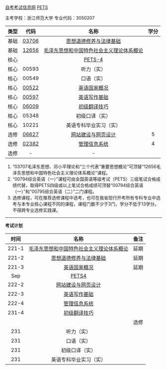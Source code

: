 [自考考试信息网](https://zk.zjzs.net/)
[PETS](http://pets.neea.edu.cn/)

主考学校：浙江师范大学
专业代码：3050207

|类型|代码|名称|学分|
|:----------:|:----------:|:----------:|:----------:|
|基础|[03706](03706.md)|[思想道德修养与法律基础](03706.md)| |
|基础|[12656](12656.md)|[毛泽东思想和中国特色社会主义理论体系概论](12656.md)| |
|核心| |[PETS-4](PETS-4.md)| |
|核心|00593|听力（实）| |
|核心|00549|口语（实）| |
|核心|[00522](00522.md)|[英语国家概况](00522.md)| |
|核心|[00597](00597.md)|[英语写作基础](00597.md)| |
|核心|[06009](06009.md)|[初级翻译技巧](06009.md)| |
|核心|05348|初级口译（实）| |
|核心|10221|英语专科毕业实习（实）| |
|选修|[06627](06627.md)|[网站建设与网页设计](06627.md)|5|
|选修|[02382](02382.md)|[管理信息系统](02382.md)|4|
|选修|-|-||

1. “03707毛泽东思想、邓小平理论和“三个代表”重要思想概论”可顶替“12656毛泽东思想和中国特色社会主义理论体系概论”课程。
2. “00794综合英语（一）”课程可由全国英语等级考试（PETS）三级笔试合格成绩代替，取得PETS四级或以上笔试合格成绩可顶替“00794综合英语（一）”和“00795综合英语（二）”二门课程。
3. 选修课程，可在推荐选修课程中选考，也可在我省现行开考所有专科专业中选考与本专业核心课程不同的课程，课程门数不少于3门，学分不低于13学分。不得跨专业选修实践课。

---

**考试计划**

|时间|名称|备注|
|:----------:|:----------:|:----------:|
|221-1|[毛泽东思想和中国特色社会主义理论体系概论](12656.md)|延期|
|221-2|[思想道德修养与法律基础](03706.md)|延期|
|221-3|[英语国家概况](00522.md)|延期|
|Sep|[PETS4](PETS4.md)||
|222-2|[网站建设与网页设计](06627.md)||
|222-3|[英语写作基础](00597.md)| |
|222-4|[管理信息系统](02382.md)||
|231-4|[初级翻译技巧](06009.md)||
|||选修|
|231|听力（实）||
|231|口语（实）| |
|231|初级口译（实）| |
|231|英语专科毕业实习（实）| |
